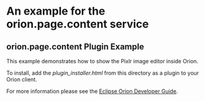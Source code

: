 An example for the orion.page.content service
===

## orion.page.content Plugin Example

This example demonstrates how to show the Pixlr image editor inside Orion.

To install, add the _plugin_installer.html_ from this directory as a plugin to your Orion client.

For more information please see the [Eclipse Orion Developer Guide](http://wiki.eclipse.org/Orion/Documentation/Developer_Guide/Plugging_into_Orion_pages#orion.page.content).